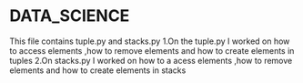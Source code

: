 # DATA_SCIENCE
This file contains  tuple.py and stacks.py
1.On the tuple.py  I worked on how to access elements ,how to remove elements 
and how to create elements in tuples
2.On stacks.py I worked on how to a acess elements ,how to remove elements
and how to create elements in stacks
